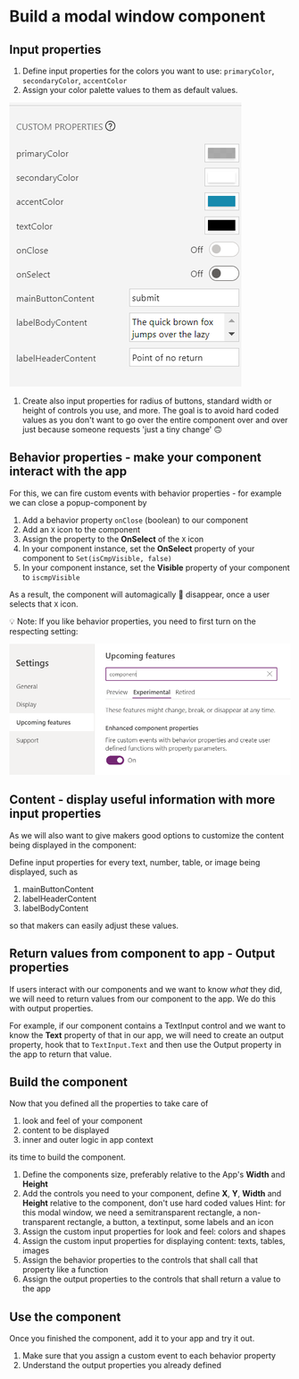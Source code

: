 # Build a modal window component

## Input properties

1. Define input properties for the colors you want to use: `primaryColor`, `secondaryColor`, `accentColor`
2. Assign your color palette values to them as default values.

![custom properties](/assets/images/cmp_props.png)

1. Create also input properties for radius of buttons, standard width or height of controls you use, and more. The goal is to avoid hard coded values as you don't want to go over the entire component over and over just because someone requests 'just a tiny change' 🙃

## Behavior properties - make your component interact with the app

For this, we can fire custom events with behavior properties - for example we can close a popup-component by

1. Add a behavior property `onClose` (boolean) to our component
2. Add an `X` icon to the component
3. Assign the property to the **OnSelect** of the `X` icon
4. In your component instance, set the **OnSelect** property of your component to `Set(isCmpVisible, false)`
5. In your component instance, set the **Visible** property of your component to `iscmpVisible`

As a result, the component will automagically 🦄 disappear, once a user selects that `X` icon.

💡 Note: If you like behavior properties, you need to first turn on the respecting setting:

![settings](/assets/images/settings.png)

## Content - display useful information with more input properties

As we will also want to give makers good options to customize the content being displayed in the component:

Define input properties for every text, number, table, or image being displayed, such as

1. mainButtonContent
2. labelHeaderContent
3. labelBodyContent

so that makers can easily adjust these values.

## Return values from component to app - Output properties

If users interact with our components and we want to know *what* they did, we will need to return values from our component to the app. We do this with output properties.

For example, if our component contains a TextInput control and we want to know the **Text** property of that in our app, we will need to create an output property, hook that to `TextInput.Text` and then use the Output property in the app to return that value.

## Build the component

Now that you defined all the properties to take care of

1. look and feel of your component
2. content to be displayed
3. inner and outer logic in app context

its time to build the component.

1. Define the components size, preferably relative to the App's **Width** and **Height**
2. Add the controls you need to your component, define **X**, **Y**, **Width** and **Height** relative to the component, don't use hard coded values
Hint: for this modal window, we need a semitransparent rectangle, a non-transparent rectangle, a button, a textinput, some labels and an icon
3. Assign the custom input properties for look and feel: colors and shapes
4. Assign the custom input properties for displaying content: texts, tables, images
5. Assign the behavior properties to the controls that shall call that property like a function
6. Assign the output properties to the controls that shall return a value to the app

## Use the component

Once you finished the component, add it to your app and try it out.

1. Make sure that you assign a custom event to each behavior property
2. Understand the output properties you already defined
